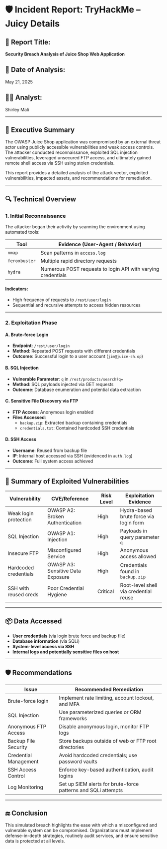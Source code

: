 # 🛡️ Incident Report: TryHackMe – Juicy Details

## 📌 Report Title:
**Security Breach Analysis of Juice Shop Web Application**

## 📅 Date of Analysis:
May 21, 2025

## 🧑‍💻 Analyst:
Shirley Mali

---

## 📄 Executive Summary

The OWASP Juice Shop application was compromised by an external threat actor using publicly accessible vulnerabilities and weak access controls. The attacker conducted reconnaissance, exploited SQL injection vulnerabilities, leveraged unsecured FTP access, and ultimately gained remote shell access via SSH using stolen credentials.

This report provides a detailed analysis of the attack vector, exploited vulnerabilities, impacted assets, and recommendations for remediation.

---

## 🔍 Technical Overview

### 1. **Initial Reconnaissance**
The attacker began their activity by scanning the environment using automated tools:

| Tool         | Evidence (User-Agent / Behavior) |
|--------------|-----------------------------------|
| `nmap`       | Scan patterns in `access.log`     |
| `feroxbuster`| Multiple rapid directory requests |
| `hydra`      | Numerous POST requests to login API with varying credentials |

#### Indicators:
- High frequency of requests to `/rest/user/login`
- Sequential and recursive attempts to access hidden resources

---

### 2. **Exploitation Phase**

#### A. **Brute-force Login**
- **Endpoint**: `/rest/user/login`
- **Method**: Repeated POST requests with different credentials
- **Outcome**: Successful login to a user account (`jim@juice-sh.op`)

#### B. **SQL Injection**
- **Vulnerable Parameter**: `q` in `/rest/products/search?q=`
- **Method**: SQL payloads injected via GET requests
- **Outcome**: Database enumeration and potential data extraction

#### C. **Sensitive File Discovery via FTP**
- **FTP Access**: Anonymous login enabled
- **Files Accessed**:
  - `backup.zip`: Extracted backup containing credentials
  - `credentials.txt`: Contained hardcoded SSH credentials

#### D. **SSH Access**
- **Username**: Reused from backup file
- **IP**: Internal host accessed via SSH (evidenced in `auth.log`)
- **Outcome**: Full system access achieved

---

## 🧾 Summary of Exploited Vulnerabilities

| Vulnerability            | CVE/Reference                  | Risk Level | Exploitation Evidence                   |
|--------------------------|-------------------------------|------------|-----------------------------------------|
| Weak login protection    | OWASP A2: Broken Authentication | High       | Hydra-based brute force via login form  |
| SQL Injection            | OWASP A1: Injection             | High       | Payloads in query parameter `q`         |
| Insecure FTP             | Misconfigured Service           | High       | Anonymous access allowed                |
| Hardcoded credentials    | OWASP A3: Sensitive Data Exposure | High    | Credentials found in `backup.zip`       |
| SSH with reused creds    | Poor Credential Hygiene         | Critical   | Root-level shell via credential reuse   |

---

## 📦 Data Accessed

- **User credentials** (via login brute force and backup file)
- **Database information** (via SQLi)
- **System-level access via SSH**
- **Internal logs and potentially sensitive files on host**

---

## 🛡️ Recommendations

| Issue                             | Recommended Remediation                                            |
|----------------------------------|--------------------------------------------------------------------|
| Brute-force login                | Implement rate limiting, account lockout, and MFA                 |
| SQL Injection                    | Use parameterized queries or ORM frameworks                       |
| Anonymous FTP Access             | Disable anonymous login, monitor FTP logs                         |
| Backup File Security             | Store backups outside of web or FTP root directories              |
| Credential Management            | Avoid hardcoded credentials; use password vaults                  |
| SSH Access Control               | Enforce key-based authentication, audit logins                    |
| Log Monitoring                   | Set up SIEM alerts for brute-force patterns and SQLi attempts     |

---

## 🔚 Conclusion

This simulated breach highlights the ease with which a misconfigured and vulnerable system can be compromised. Organizations must implement defense-in-depth strategies, routinely audit services, and ensure sensitive data is protected at all levels.
